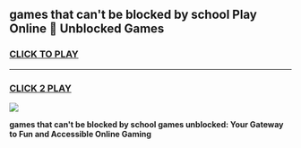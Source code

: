 
## games that can't be blocked by school Play Online 👋 Unblocked Games
<h3>
<a href="https://news.freeplayer.one?title=games_that_can't_be_blocked_by_school&ref=17GH">CLICK TO PLAY</a></h3>
<hr>

<h3>
<a href="https://news.freeplayer.one?title=games_that_can't_be_blocked_by_school&ref=17GH">CLICK 2 PLAY</a>
  
</h3>

<a href="https://news.freeplayer.one?title=games_that_can't_be_blocked_by_school&ref=17GH/"><img src="https://clearcache.store/games.png"></a>


**games that can't be blocked by school games unblocked: Your Gateway to Fun and Accessible Online Gaming**
